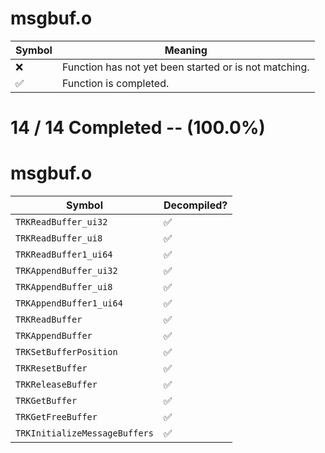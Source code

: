 # msgbuf.o
| Symbol | Meaning 
| ------------- | ------------- 
| :x: | Function has not yet been started or is not matching. 
| :white_check_mark: | Function is completed. 


# 14 / 14 Completed -- (100.0%)
# msgbuf.o
| Symbol | Decompiled? |
| ------------- | ------------- |
| `TRKReadBuffer_ui32` | :white_check_mark: |
| `TRKReadBuffer_ui8` | :white_check_mark: |
| `TRKReadBuffer1_ui64` | :white_check_mark: |
| `TRKAppendBuffer_ui32` | :white_check_mark: |
| `TRKAppendBuffer_ui8` | :white_check_mark: |
| `TRKAppendBuffer1_ui64` | :white_check_mark: |
| `TRKReadBuffer` | :white_check_mark: |
| `TRKAppendBuffer` | :white_check_mark: |
| `TRKSetBufferPosition` | :white_check_mark: |
| `TRKResetBuffer` | :white_check_mark: |
| `TRKReleaseBuffer` | :white_check_mark: |
| `TRKGetBuffer` | :white_check_mark: |
| `TRKGetFreeBuffer` | :white_check_mark: |
| `TRKInitializeMessageBuffers` | :white_check_mark: |
